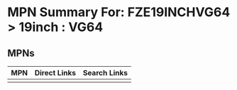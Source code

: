 



# MPN Summary For: FZE19INCHVG64 > 19inch : VG64

## MPNs
  

|MPN|Direct Links|Search Links|
| :--- | :--- | :--- |
||||
